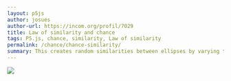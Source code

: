 ```yaml
---  
layout: p5js
author: josues
author-url: https://incom.org/profil/7029
title: Law of similarity and chance
tags: P5.js, chance, similarity, Law of similarity
permalink: /chance/chance-similarity/
summary: This creates random similarities between ellipses by varying their size and color.
---  
```


![](https://raw.githubusercontent.com/josues/gestalten-in-code/master/chance/p5js/chance-similartiy/out.png)  

